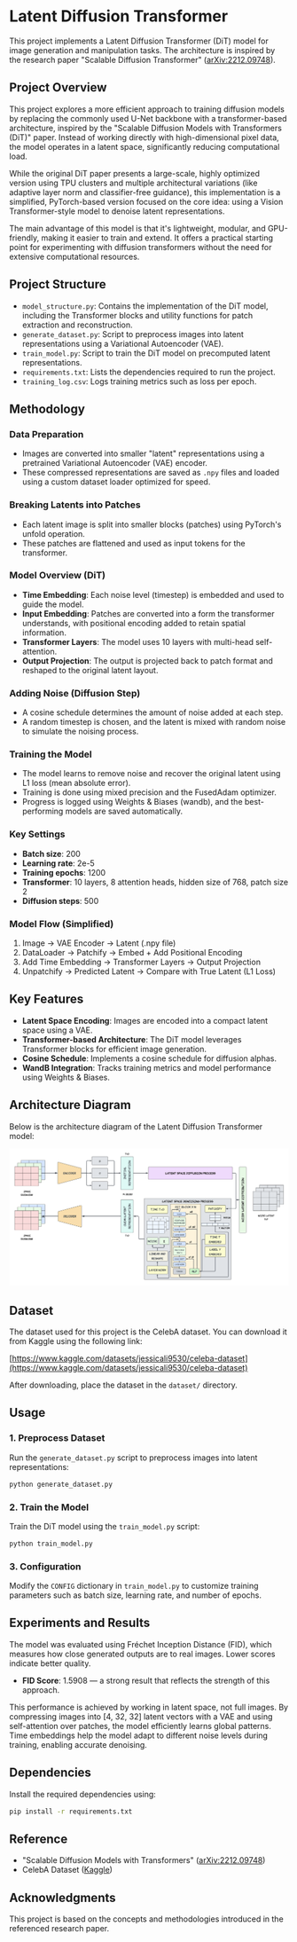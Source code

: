 # Latent Diffusion Transformer

This project implements a Latent Diffusion Transformer (DiT) model for image generation and manipulation tasks. The architecture is inspired by the research paper "Scalable Diffusion Transformer" ([arXiv:2212.09748](https://arxiv.org/pdf/2212.09748)).

## Project Overview

This project explores a more efficient approach to training diffusion models by replacing the commonly used U-Net backbone with a transformer-based architecture, inspired by the "Scalable Diffusion Models with Transformers (DiT)" paper. Instead of working directly with high-dimensional pixel data, the model operates in a latent space, significantly reducing computational load.

While the original DiT paper presents a large-scale, highly optimized version using TPU clusters and multiple architectural variations (like adaptive layer norm and classifier-free guidance), this implementation is a simplified, PyTorch-based version focused on the core idea: using a Vision Transformer-style model to denoise latent representations.

The main advantage of this model is that it's lightweight, modular, and GPU-friendly, making it easier to train and extend. It offers a practical starting point for experimenting with diffusion transformers without the need for extensive computational resources.

## Project Structure

- `model_structure.py`: Contains the implementation of the DiT model, including the Transformer blocks and utility functions for patch extraction and reconstruction.
- `generate_dataset.py`: Script to preprocess images into latent representations using a Variational Autoencoder (VAE).
- `train_model.py`: Script to train the DiT model on precomputed latent representations.
- `requirements.txt`: Lists the dependencies required to run the project.
- `training_log.csv`: Logs training metrics such as loss per epoch.

## Methodology

### Data Preparation

- Images are converted into smaller "latent" representations using a pretrained Variational Autoencoder (VAE) encoder.
- These compressed representations are saved as `.npy` files and loaded using a custom dataset loader optimized for speed.

### Breaking Latents into Patches

- Each latent image is split into smaller blocks (patches) using PyTorch's unfold operation.
- These patches are flattened and used as input tokens for the transformer.

### Model Overview (DiT)

- **Time Embedding**: Each noise level (timestep) is embedded and used to guide the model.
- **Input Embedding**: Patches are converted into a form the transformer understands, with positional encoding added to retain spatial information.
- **Transformer Layers**: The model uses 10 layers with multi-head self-attention.
- **Output Projection**: The output is projected back to patch format and reshaped to the original latent layout.

### Adding Noise (Diffusion Step)

- A cosine schedule determines the amount of noise added at each step.
- A random timestep is chosen, and the latent is mixed with random noise to simulate the noising process.

### Training the Model

- The model learns to remove noise and recover the original latent using L1 loss (mean absolute error).
- Training is done using mixed precision and the FusedAdam optimizer.
- Progress is logged using Weights & Biases (wandb), and the best-performing models are saved automatically.

### Key Settings

- **Batch size**: 200
- **Learning rate**: 2e-5
- **Training epochs**: 1200
- **Transformer**: 10 layers, 8 attention heads, hidden size of 768, patch size 2
- **Diffusion steps**: 500

### Model Flow (Simplified)

1. Image → VAE Encoder → Latent (.npy file)
2. DataLoader → Patchify → Embed + Add Positional Encoding
3. Add Time Embedding → Transformer Layers → Output Projection
4. Unpatchify → Predicted Latent → Compare with True Latent (L1 Loss)

## Key Features

- **Latent Space Encoding**: Images are encoded into a compact latent space using a VAE.
- **Transformer-based Architecture**: The DiT model leverages Transformer blocks for efficient image generation.
- **Cosine Schedule**: Implements a cosine schedule for diffusion alphas.
- **WandB Integration**: Tracks training metrics and model performance using Weights & Biases.

## Architecture Diagram

Below is the architecture diagram of the Latent Diffusion Transformer model:

![Architecture Diagram](./data/architecture_diagram.png)

## Dataset

The dataset used for this project is the CelebA dataset. You can download it from Kaggle using the following link:

[https://www.kaggle.com/datasets/jessicali9530/celeba-dataset](https://www.kaggle.com/datasets/jessicali9530/celeba-dataset)

After downloading, place the dataset in the `dataset/` directory.

## Usage

### 1. Preprocess Dataset

Run the `generate_dataset.py` script to preprocess images into latent representations:

```bash
python generate_dataset.py
```

### 2. Train the Model

Train the DiT model using the `train_model.py` script:

```bash
python train_model.py
```

### 3. Configuration

Modify the `CONFIG` dictionary in `train_model.py` to customize training parameters such as batch size, learning rate, and number of epochs.

## Experiments and Results

The model was evaluated using Fréchet Inception Distance (FID), which measures how close generated outputs are to real images. Lower scores indicate better quality.

- **FID Score**: 1.5908 — a strong result that reflects the strength of this approach.

This performance is achieved by working in latent space, not full images. By compressing images into [4, 32, 32] latent vectors with a VAE and using self-attention over patches, the model efficiently learns global patterns. Time embeddings help the model adapt to different noise levels during training, enabling accurate denoising.

## Dependencies

Install the required dependencies using:

```bash
pip install -r requirements.txt
```

## Reference

- "Scalable Diffusion Models with Transformers" ([arXiv:2212.09748](https://arxiv.org/pdf/2212.09748))
- CelebA Dataset ([Kaggle](https://www.kaggle.com/datasets/jessicali9530/celeba-dataset))

## Acknowledgments

This project is based on the concepts and methodologies introduced in the referenced research paper.
